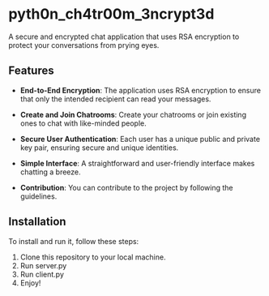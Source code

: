 # pyth0n_ch4tr00m_3ncrypt3d

A secure and encrypted chat application that uses RSA encryption to protect your conversations from prying eyes. 

## Features

- **End-to-End Encryption**: The application uses RSA encryption to ensure that only the intended recipient can read your messages.

- **Create and Join Chatrooms**: Create your chatrooms or join existing ones to chat with like-minded people.

- **Secure User Authentication**: Each user has a unique public and private key pair, ensuring secure and unique identities.

- **Simple Interface**: A straightforward and user-friendly interface makes chatting a breeze.

- **Contribution**: You can contribute to the project by following the guidelines.

## Installation

To install and run it, follow these steps:

1. Clone this repository to your local machine.
2. Run server.py
3. Run client.py
4. Enjoy!

   

